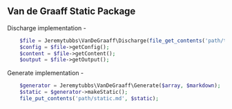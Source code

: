## Van de Graaff Static Package

Discharge implementation -
```php
    $file = Jeremytubbs\VanDeGraaff\Discharge(file_get_contents('path/to/file.md'));
    $config = $file->getConfig();
    $content = $file->getContent();
    $output = $file->getOutput();
```

Generate implementation -
```php
    $generator = Jeremytubbs\VanDeGraaff\Generate($array, $markdown);
    $static = $generator->makeStatic();
    file_put_contents('path/static.md', $static);
```